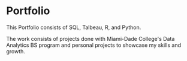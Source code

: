 # Portfolio
This Portfolio consists of SQL, Talbeau, R, and Python.

The work consists of projects done with Miami-Dade College's Data Analytics BS program and personal projects to showcase my skills and growth.